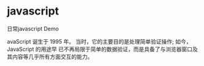 # javascript
日常javascript Demo

avaScript 诞生于 1995 年。
当时，它的主要目的是处理简单验证操作;
如今，JavaScript 的用途早 已不再局限于简单的数据验证，而是具备了与浏览器窗口及其内容等几乎所有方面交互的能力。
